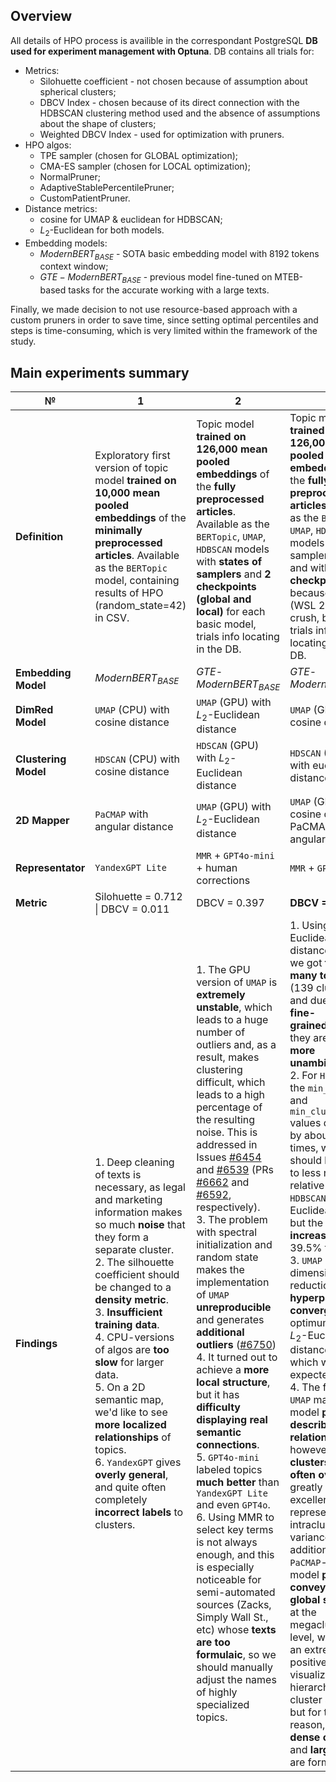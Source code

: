 Overview
---
All details of HPO process is availible in the correspondant PostgreSQL **DB used for experiment management with Optuna**. DB contains all trials for:
- Metrics:
  - Silohuette coefficient - not chosen because of assumption about spherical clusters;
  - DBCV Index - chosen because of its direct connection with the HDBSCAN clustering method used and the absence of assumptions about the shape of clusters;
  - Weighted DBCV Index - used for optimization with pruners.
- HPO algos:
  - TPE sampler (chosen for GLOBAL optimization);
  - CMA-ES sampler (chosen for LOCAL optimization);
  - NormalPruner;
  - AdaptiveStablePercentilePruner;
  - CustomPatientPruner.
- Distance metrics:
  - cosine for UMAP & euclidean for HDBSCAN;
  - $L_2$-Euclidean for both models.
- Embedding models:
  - $ModernBERT_{BASE}$ - SOTA basic embedding model with 8192 tokens context window;
  - $GTE-ModernBERT_{BASE}$ - previous model fine-tuned on MTEB-based tasks for the accurate working with a large texts.

Finally, we made decision to not use resource-based approach with a custom pruners in order to save time, since setting optimal percentiles and steps is time-consuming, which is very limited within the framework of the study.

Main experiments summary
---
|№| 1            | 2 | 3 |
|-|--------------|-----------------|--------------------------|
|**Definition**|Exploratory first version of topic model **trained on 10,000 mean pooled embeddings** of the **minimally preprocessed articles**. Available as the `BERTopic` model, containing results of HPO (random_state=42) in CSV. |Topic model **trained on 126,000 mean pooled embeddings** of the **fully preprocessed articles**. Available as the `BERTopic`, `UMAP`, `HDBSCAN` models with **states of samplers** and **2 checkpoints (global and local)** for each basic model, trials info locating in the DB.|Topic model **trained on 126,000 mean pooled embeddings** of the **fully preprocessed articles**. Available as the `BERTopic`, `UMAP`, `HDBSCAN` models without samplers' states and with only **last checkpoint** because of Linux (WSL 2) kernel crush, but all trials info still locating in the DB.|
|**Embedding Model**|$ModernBERT_{BASE}$|$GTE\text{-}ModernBERT_{BASE}$|$GTE\text{-}ModernBERT_{BASE}$|
|**DimRed Model**|`UMAP` (CPU) with cosine distance|`UMAP` (GPU) with $L_2$-Euclidean distance|`UMAP` (GPU) with cosine distance|
|**Clustering Model**|`HDSCAN` (CPU) with cosine distance|`HDSCAN` (GPU) with $L_2$-Euclidean distance|`HDSCAN` (GPU) with euclidean distance|
|**2D Mapper**|`PaCMAP` with angular distance|`UMAP` (GPU) with $L_2$-Euclidean distance|`UMAP` (GPU) with cosine distance + PaCMAP with angular distance|
|**Representator**|`YandexGPT Lite`|`MMR` + `GPT4o-mini` + human corrections|`MMR` + `GPT4o-mini`|
|**Metric**|Silohuette = 0.712 \| DBCV = 0.011|DBCV = 0.397|**DBCV = 0.407**|
|**Findings**|1. Deep cleaning of texts is necessary, as legal and marketing information makes so much **noise** that they form a separate cluster.<br>2. The silhouette coefficient should be changed to a **density metric**.<br>3. **Insufficient training data**.<br>4. CPU-versions of algos are **too slow** for larger data.<br>5. On a 2D semantic map, we'd like to see **more localized relationships** of topics.<br>6. `YandexGPT` gives **overly general**, and quite often completely **incorrect labels** to clusters.|1. The GPU version of `UMAP` is **extremely unstable**, which leads to a huge number of outliers and, as a result, makes clustering difficult, which leads to a high percentage of the resulting noise. This is addressed in Issues [#6454](https://github.com/rapidsai/cuml/issues/6454) and [#6539](https://github.com/rapidsai/cuml/issues/6539) (PRs [#6662](https://github.com/rapidsai/cuml/pull/6662) and [#6592](https://github.com/rapidsai/cuml/pull/6595), respectively).<br>3. The problem with spectral initialization and random state makes the implementation of `UMAP` **unreproducible** and generates **additional outliers** ([#6750](https://github.com/rapidsai/cuml/pull/6750))<br>4. It turned out to achieve a **more local structure**, but it has **difficulty displaying real semantic connections**.<br>5. `GPT4o-mini` labeled topics **much better** than `YandexGPT Lite` and even `GPT4o`.<br>6. Using MMR to select key terms is not always enough, and this is especially noticeable for semi-automated sources (Zacks, Simply Wall St., etc) whose **texts are too formulaic**, so we should manually adjust the names of highly specialized topics.|1. Using the Euclidean distance metric, we got **twice as many topics** (139 clusters), and due to their **fine-grainedness**, they are much **more unambiguous**.<br>2. For `HDBSCAN`, the `min_samples` and `min_cluster_size` values decreased by about 2.5 times, which should have led to less noise relative to `HDBSCAN` with the Euclidean metric, but the **noise increased** from 39.5% to 43.4%.<br>3. `UMAP` (for dimensionallity reduction) **hyperparameters converged** to the optimum for the $L_2$-Euclidean distance metric, which was expected.<br>4. The found 2D `UMAP` mapping model **perfectly describes local relationships**, however, **clusters can often overlap** greatly due to the excellent representation of intracluster variance. 5. The additional `PaCMAP`-based model **perfectly conveys the global structure** at the megacluster level, which has an extremely positive effect on visualizing the hierarchical cluster structure, but for this reason, **too dense clusters** and **large voids** are formed.|
